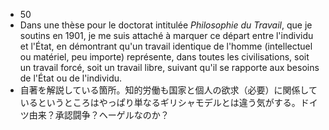 - 50
- Dans une thèse pour le doctorat intitulée *Philosophie du Travail*, que je soutins en 1901, je me suis attaché à marquer ce départ entre l'individu et l'État, en démontrant qu'un travail identique de l'homme (intellectuel ou matériel, peu importe) représente, dans toutes les civilisations, soit un travail forcé, soit un travail libre, suivant qu'il se rapporte aux besoins de l'État ou de l'individu.
- 自著を解説している箇所。知的労働も国家と個人の欲求（必要）に関係しているというところはやっぱり単なるギリシャモデルとは違う気がする。ドイツ由来？承認闘争？ヘーゲルなのか？
